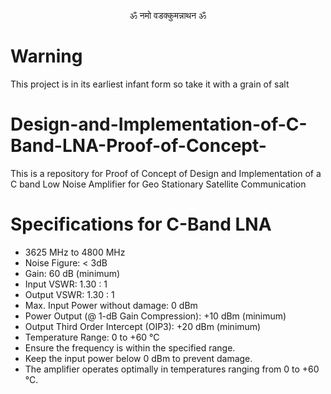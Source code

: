 <p align="center">ॐ नमो वडक्कुमन्नाथन ॐ</p>

# Warning
This project is in its earliest infant form so take it with a grain of salt

# Design-and-Implementation-of-C-Band-LNA-Proof-of-Concept-
This is a repository for Proof of Concept of Design and Implementation of a C band Low Noise Amplifier for Geo Stationary Satellite Communication
# Specifications for C-Band LNA
- 3625 MHz to 4800 MHz
- Noise Figure: < 3dB
- Gain: 60 dB (minimum)
- Input VSWR: 1.30 : 1
- Output VSWR: 1.30 : 1
- Max. Input Power without damage: 0 dBm
- Power Output (@ 1-dB Gain Compression): +10 dBm (minimum)
- Output Third Order Intercept (OIP3): +20 dBm (minimum)
- Temperature Range: 0 to +60 °C
- Ensure the frequency is within the specified range.
- Keep the input power below 0 dBm to prevent damage.
- The amplifier operates optimally in temperatures ranging from 0 to +60 °C.




